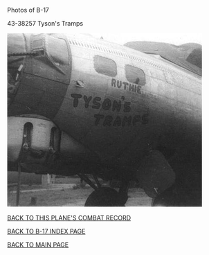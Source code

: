 
Photos of B-17






 




43-38257 Tyson's Tramps  
  

![](43-38257.jpg)  
  

[BACK TO THIS PLANE'S COMBAT RECORD](../b17s/43-38257.md)  

[BACK TO B-17 INDEX PAGE](../000b17s.md)  

[BACK TO MAIN PAGE](../index.md)


